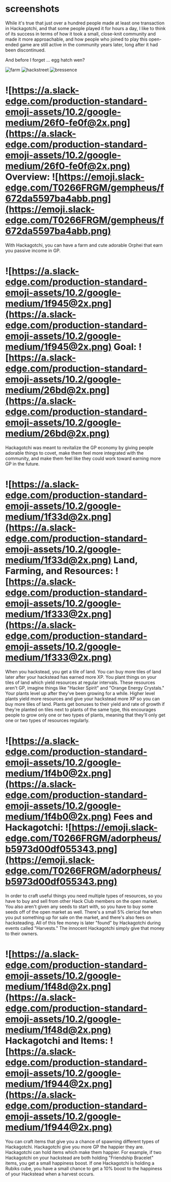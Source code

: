 # screenshots

While it's true that just over a hundred people made at least one transaction in Hackagotchi, and that some people played it for hours a day, I like to think of its success in terms of how it took a small, close-knit community and made it more approachable, and how people who joined to play this open-ended game are still active in the community years later, long after it had been discontinued.

And before I forget ... egg hatch wen?

![farm](farm.png)
![hackstreet](hackstreet.png)
![bressence](bressence.png)


# ![https://a.slack-edge.com/production-standard-emoji-assets/10.2/google-medium/26f0-fe0f@2x.png](https://a.slack-edge.com/production-standard-emoji-assets/10.2/google-medium/26f0-fe0f@2x.png) **Overview:** ![https://emoji.slack-edge.com/T0266FRGM/gempheus/f672da5597ba4abb.png](https://emoji.slack-edge.com/T0266FRGM/gempheus/f672da5597ba4abb.png)

With Hackagotchi, you can have a farm and cute adorable Orphei that earn you passive income in GP.

# ![https://a.slack-edge.com/production-standard-emoji-assets/10.2/google-medium/1f945@2x.png](https://a.slack-edge.com/production-standard-emoji-assets/10.2/google-medium/1f945@2x.png) **Goal:** ![https://a.slack-edge.com/production-standard-emoji-assets/10.2/google-medium/26bd@2x.png](https://a.slack-edge.com/production-standard-emoji-assets/10.2/google-medium/26bd@2x.png)

Hackagotchi was meant to revitalize the GP economy by giving people adorable things to covet, make them feel more integrated with the community, and make
them feel like they could work toward earning more GP in the future.

# ![https://a.slack-edge.com/production-standard-emoji-assets/10.2/google-medium/1f33d@2x.png](https://a.slack-edge.com/production-standard-emoji-assets/10.2/google-medium/1f33d@2x.png) **Land, Farming, and Resources:** ![https://a.slack-edge.com/production-standard-emoji-assets/10.2/google-medium/1f333@2x.png](https://a.slack-edge.com/production-standard-emoji-assets/10.2/google-medium/1f333@2x.png)

When you hackstead, you get a tile of land. You can buy more tiles of land
later after your hackstead has earned more XP. You plant things on your
tiles of land which yield resources at regular intervals. These
resources aren't GP, imagine things like "Hacker Spirit" and "Orange
Energy Crystals." Your plants level up after they've been growing for a
while. Higher level plants yield more resources and give your hackstead
more XP so you can buy more tiles of land. Plants get bonuses to their
yield and rate of growth if they're planted on tiles next to plants of
the same type, this encourages people to grow only one or two types of
plants, meaning that they'll only get one or two types of resources
regularly.

# ![https://a.slack-edge.com/production-standard-emoji-assets/10.2/google-medium/1f4b0@2x.png](https://a.slack-edge.com/production-standard-emoji-assets/10.2/google-medium/1f4b0@2x.png) **Fees and Hackagotchi:** ![https://emoji.slack-edge.com/T0266FRGM/adorpheus/b5973d00df055343.png](https://emoji.slack-edge.com/T0266FRGM/adorpheus/b5973d00df055343.png)

In order to craft useful things you need multiple types of resources, so
you have to buy and sell from other Hack Club members on the open
market. You also aren't given any seeds to start with, so you have to
buy some seeds off of the open market as well. There's a small 5%
clerical fee when you put something up for sale on the market, and
there's also fees on hacksteading. All of this fee money is later
"found" by Hackagotchi during events called "Harvests." The innocent
Hackagotchi simply give that money to their owners.

# ![https://a.slack-edge.com/production-standard-emoji-assets/10.2/google-medium/1f48d@2x.png](https://a.slack-edge.com/production-standard-emoji-assets/10.2/google-medium/1f48d@2x.png) **Hackagotchi and Items:** ![https://a.slack-edge.com/production-standard-emoji-assets/10.2/google-medium/1f944@2x.png](https://a.slack-edge.com/production-standard-emoji-assets/10.2/google-medium/1f944@2x.png)

You can craft items that give you a chance of spawning different types of
Hackagotchi. Hackagotchi give you more GP the happier they are.
Hackagotchi can hold items which make them happier. For example, if two
Hackagotchi on your hackstead are both holding "Friendship Bracelet"
items, you get a small happiness boost. If one Hackagotchi is holding a
Rubiks cube, you have a small chance to get a 10% boost to the happiness of your Hackstead when a harvest occurs.

